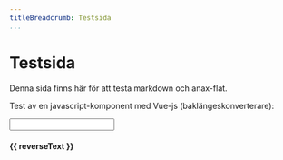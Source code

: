 ```yaml
---
titleBreadcrumb: Testsida
...
```

# Testsida

Denna sida finns här för att testa markdown och anax-flat.

Test av en javascript-komponent med Vue-js (baklängeskonverterare):

<div id="reverseit">
    <input v-model="text" />
    <p>
    <h4>{{ reverseText }}</h4>
    </p>
</div>

<script src="https://cdnjs.cloudflare.com/ajax/libs/vue/2.0.3/vue.min.js"></script>
<script>
    new Vue({
        el: '#reverseit',

        data: {
            text: ''
        },

        computed: {
            reverseText: function () {
                return this.text.split('').reverse().join('');
            }
        }
    });
</script>
